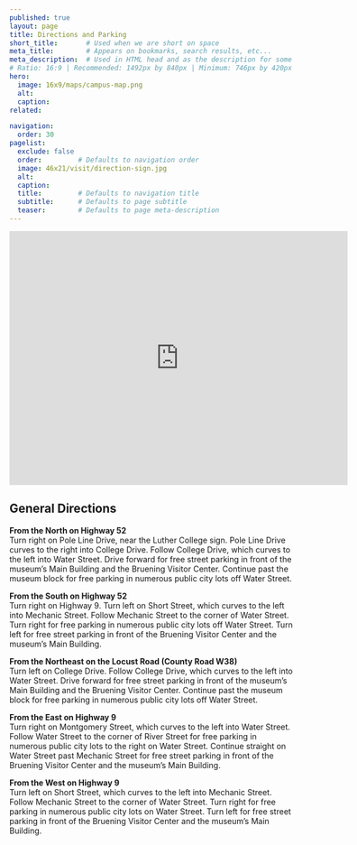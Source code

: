 ```yaml
---
published: true
layout: page
title: Directions and Parking
short_title:       # Used when we are short on space
meta_title:        # Appears on bookmarks, search results, etc...
meta_description:  # Used in HTML head and as the description for some search engines
# Ratio: 16:9 | Recommended: 1492px by 840px | Minimum: 746px by 420px
hero:
  image: 16x9/maps/campus-map.png
  alt:
  caption:
related:

navigation:
  order: 30
pagelist:
  exclude: false
  order:         # Defaults to navigation order  
  image: 46x21/visit/direction-sign.jpg
  alt:
  caption:
  title:         # Defaults to navigation title
  subtitle:      # Defaults to page subtitle
  teaser:        # Defaults to page meta-description
---
```

<iframe width="600" height="450" frameborder="0" style="border:0"
src="https://www.google.com/maps/embed/v1/place?q=Vesterheim%20520%20West%20Water%20Street%20Decorah%2C%20IA%2052101&key=AIzaSyB3jDsoXFT8P4rBLKwwjkZ6tPsFe0b-AIQ"></iframe>

General Directions
------------------

**From the North on Highway 52**<br />
Turn right on Pole Line Drive, near the Luther College sign. Pole Line Drive curves to the right into College Drive. Follow College Drive, which curves to the left into Water Street. Drive forward for free street parking in front of the museum’s Main Building and the Bruening Visitor Center. Continue past the museum block for free parking in numerous public city lots off Water Street. 

**From the South on Highway 52**<br />
Turn right on Highway 9. Turn left on Short Street, which curves to the left into Mechanic Street. Follow Mechanic Street to the corner of Water Street. Turn right for free parking in numerous public city lots off Water Street. Turn left for free street parking in front of the Bruening Visitor Center and the museum’s Main Building.

**From the Northeast on the Locust Road (County Road W38)**<br />
Turn left on College Drive. Follow College Drive, which curves to the left into Water Street. Drive forward for free street parking in front of the museum’s Main Building and the Bruening Visitor Center. Continue past the museum block for free parking in numerous public city lots off Water Street. 

**From the East on Highway 9**<br />
Turn right on Montgomery Street, which curves to the left into Water Street. Follow Water Street to the corner of River Street for free parking in numerous public city lots to the right on Water Street. Continue straight on Water Street past Mechanic Street for free street parking in front of the Bruening Visitor Center and the museum’s Main Building.

**From the West on Highway 9**<br />
Turn left on Short Street, which curves to the left into Mechanic Street. Follow Mechanic Street to the corner of Water Street. Turn right for free parking in numerous public city lots on Water Street. Turn left for free street parking in front of the Bruening Visitor Center and the museum’s Main Building.